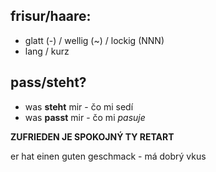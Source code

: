 ## frisur/haare:
 - glatt (-) / wellig (~) / lockig (NNN)
 - lang / kurz

## pass/steht?
 - was **steht** mir - čo mi sedí
 - was **passt** mir - čo mi *pasuje*

**ZUFRIEDEN JE SPOKOJNÝ TY RETART**

er hat einen guten geschmack - má dobrý vkus

